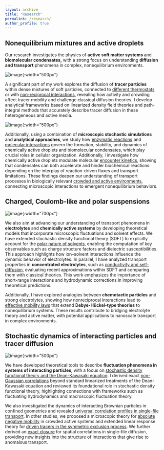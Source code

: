 ```yaml
---
layout: archive
title: "Research"
permalink: /research/
author_profile: true
---
```



## Nonequilibrium mixtures and active droplets

Our research investigates the physics of **active soft matter systems** and **biomolecular condensates,** with a strong focus on understanding **diffusion and transport** phenomena in complex, nonequilibrium environments. 

![image](/img/tracer_diff_in_noneq_mixtures.png){:width="500px"}

A significant part of my work explores the diffusion of **tracer particles** within dense mixtures of soft particles, connected to [different thermostats](https://journals.aps.org/pre/abstract/10.1103/PhysRevE.106.064608) or with [non-reciprocal interactions](https://journals.aps.org/pre/abstract/10.1103/PhysRevE.108.054606), revealing how activity and crowding affect tracer mobility and challenge classical diffusion theories. I develop analytical frameworks based on linearized density field theories and path-integral methods that accurately describe tracer diffusion in these heterogeneous and active media. 


![image](/img/active_droplets.png){:width="500px"}


Additionally, using a combination of **microscopic stochastic simulations** and **analytical approaches**, we study how [enzymatic reactions](https://royalsocietypublishing.org/doi/epdf/10.1098/rsif.2024.0803) and [molecular interactions](https://journals.aps.org/pre/abstract/10.1103/PhysRevE.111.L023403) govern the formation, stability, and dynamics of chemically active droplets and biomolecular condensates, which play crucial roles in cellular organization.  Additionally, I investigate how chemically active droplets modulate molecular [encounter kinetics](https://arxiv.org/abs/2505.06153), showing that condensates can both accelerate and hinder biochemical reactions depending on the interplay of reaction-driven fluxes and transport limitations. These findings deepen our understanding of transport processes in biologically relevant [crowded and active environments](https://arxiv.org/abs/2505.11188), connecting microscopic interactions to emergent nonequilibrium behaviors.

## Charged, Coulomb-like and polar suspensions 

![image](/img/charged_and_chemotactic.png){:width="700px"}


We also aim at advancing our understanding of transport phenomena in **electrolytes** and **chemically active systems** by developing theoretical models that incorporate microscopic fluctuations and solvent effects. We have extended stochastic density functional theory (SDFT) to explicitly account for the [polar nature of solvents](https://journals.aps.org/prl/abstract/10.1103/PhysRevLett.133.268002), enabling the computation of key observables such as charge structure factors and dielectric susceptibilities. This approach highlights how ion–solvent interactions influence the dynamic behavior of electrolytes. In parallel, I have analyzed transport properties in **concentrated electrolytes**, such as [conductivity and self-diffusion](https://pubs.aip.org/aip/jcp/article/159/16/164105/2918211/On-analytical-theories-for-conductivity-and-self), evaluating recent approximations within SDFT and comparing them with classical theories. This work emphasizes the importance of short-range interactions and hydrodynamic corrections in improving theoretical predictions. 


Additionally, I have explored analogies between **chemotactic particles** and strong electrolytes, showing how nonreciprocal interactions lead to [effective mobility laws](https://pubs.aip.org/aip/jcp/article/160/15/154901/3282879/Chemotactic-particles-as-strong-electrolytes-Debye) that extend **Debye-Hückel-type theories** to nonequilibrium systems. These results contribute to bridging electrolyte theory and active matter, with potential applications to nanoscale transport in complex environments.


## Stochastic dynamics of interacting particles and tracer diffusion

![image](/img/tracer_diff.png){:width="500px"}


We have developed theoretical tools to describe **fluctuation phenomena in systems of interacting particles**, with a focus on [stochastic density functional theory and the Dean-Kawasaki equation](https://iopscience.iop.org/article/10.1088/1361-6633/adee2e). I derived exact [non-Gaussian correlations](https://arxiv.org/abs/2501.16206) beyond standard linearized treatments of the Dean-Kawasaki equation and reviewed its foundational role in stochastic density functional theory, highlighting connections with frameworks such as fluctuating hydrodynamics and macroscopic fluctuation theory. 

We also investigated the dynamics of interacting Brownian particles in confined geometries and revealed [universal correlation profiles in single-file transport](https://journals.aps.org/prl/abstract/10.1103/PhysRevLett.127.220601). In other studies, we proposed a microscopic theory for [absolute negative mobility](https://journals.aps.org/prl/abstract/10.1103/PhysRevLett.130.218201) in crowded active systems and extended linear response theory for [driven tracers in the symmetric exclusion process](https://journals.aps.org/prl/abstract/10.1103/PhysRevLett.130.020402). We further derived an [exact closure](https://www.science.org/doi/10.1126/sciadv.abm5043) for spatial correlations in single-file diffusion, providing new insights into the structure of interactions that give rise to anomalous transport. 




